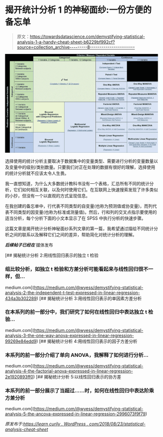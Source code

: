 # 揭开统计分析 1 的神秘面纱:一份方便的备忘单

> 原文：<https://towardsdatascience.com/demystifying-statistical-analysis-1-a-handy-cheat-sheet-b6229bf992cf?source=collection_archive---------8----------------------->

![](img/05edcafa1e371f7b2f0380812e79a6d2.png)

选择使用的统计分析主要取决于数据集中的变量类型、需要进行分析的变量数量以及变量中的级别/类别数量。只要我们对正在处理的数据有很好的理解，选择使用的统计分析就不应该太令人生畏。

我一直想知道，为什么大多数统计教科书没有一个表格，汇总所有不同的统计分析，它们如何相互关联，以及何时使用它们。在互联网上快速搜索发现了许多类似的小抄，但没有一个以直观的方式呈现信息。

在我创建的备忘单中，行代表不同类型的自变量(也称为预测值或协变量)，而列代表不同类型的因变量(也称为标准或测量值)。然后，行和列的交叉点指示要使用的适当分析，每个分析下面的小文本显示了在 SPSS 中执行分析的快速步骤。

这篇文章是揭开统计分析神秘面纱系列文章的第一篇，我希望通过描绘不同统计分析之间的联系以及解释它们之间的差异，帮助简化对统计分析的理解。

***后续帖子已经在*** 媒体发布

[](https://medium.com/@wyess/demystifying-statistical-analysis-2-the-independent-t-test-expressed-in-linear-regression-434a3b302289) [## 揭秘统计分析 2:用线性回归表示的独立 t 检验

### 组比较分析，如独立 t 检验和方差分析可能看起来与线性回归很不一样，但…

medium.com](https://medium.com/@wyess/demystifying-statistical-analysis-2-the-independent-t-test-expressed-in-linear-regression-434a3b302289) [](https://medium.com/@wyess/demystifying-statistical-analysis-3-the-one-way-anova-expressed-in-linear-regression-99269e84edd9) [## 揭秘统计分析 3:用线性回归表示的单因素方差分析

### 在本系列的前一部分中，我们研究了如何在线性回归中表达独立 t 检验…

medium.com](https://medium.com/@wyess/demystifying-statistical-analysis-3-the-one-way-anova-expressed-in-linear-regression-99269e84edd9) [](https://medium.com/@wyess/demystifying-statistical-analysis-4-the-factorial-anova-expressed-in-linear-regression-2e1920893ff0) [## 揭秘统计分析 4:用线性回归表示的因子方差分析

### 本系列的前一部分介绍了单向 ANOVA，我解释了如何进行分析…

medium.com](https://medium.com/@wyess/demystifying-statistical-analysis-4-the-factorial-anova-expressed-in-linear-regression-2e1920893ff0) [](https://medium.com/@wyess/demystifying-statistical-analysis-5-the-ancova-expressed-in-linear-regression-2996073f9f79) [## 揭秘统计分析 5:以线性回归表示的协方差

### 本系列的前一部分展示了当超过……时，如何在线性回归中表达阶乘方差分析

medium.com](https://medium.com/@wyess/demystifying-statistical-analysis-5-the-ancova-expressed-in-linear-regression-2996073f9f79) 

*原发布于:*[*https://learn curily . WordPress . com/2018/08/23/statistical-analysis-cheat-sheet*](https://learncuriously.wordpress.com/2018/08/23/statistical-analysis-cheat-sheet/)